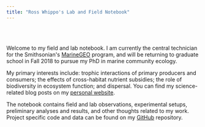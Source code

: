 ```yaml
---
title: "Ross Whippo's Lab and Field Notebook"
---
```


<br><br>

Welcome to my field and lab notebook. I am currently the central technician for the Smithsonian's <a href ="http://marinegeo.si.edu/" target="_blank">MarineGEO</a> program, and will be returning to graduate school in Fall 2018 to pursue my PhD in marine community ecology. 

My primary interests include: trophic interactions of primary producers and consumers; the effects of cross-habitat nutrient subsidies; the role of biodiversity in ecosystem function; and dispersal. You can find my science-related blog posts on my <a href="http://www.rosswhippo.com/" target="_blank">personal website</a>.

The notebook contains field and lab observations, experimental setups, preliminary analyses and results, and other thoughts related to my work. Project specific code and data can be found on my <a href="http://www.github.com/whippo/" target="_blank">GitHub</a> repository. 

<br><br>
